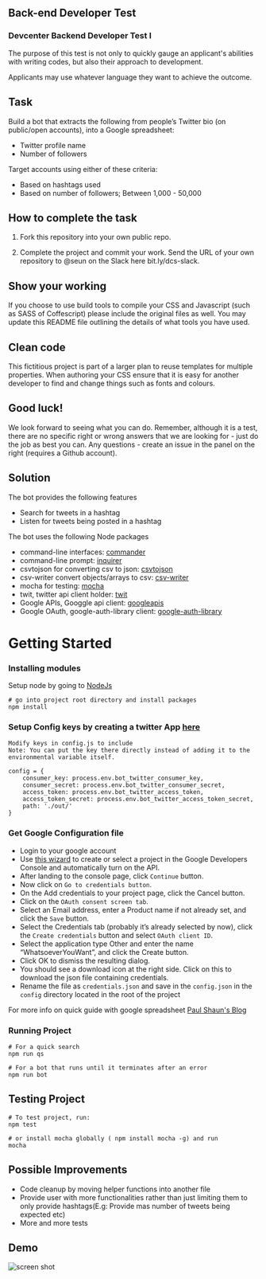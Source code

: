 ## Back-end Developer Test

### Devcenter Backend Developer Test I

The purpose of this test is not only to quickly gauge an applicant's abilities with writing codes, but also their approach to development.

Applicants may use whatever language they want to achieve the outcome.

## Task

Build a bot that extracts the following from people’s Twitter bio (on public/open accounts), into a Google spreadsheet:

* Twitter profile name 
* Number of followers

Target accounts using either of these criteria:
* Based on hashtags used
* Based on number of followers; Between 1,000 - 50,000

## How to complete the task

1. Fork this repository into your own public repo.

2. Complete the project and commit your work. Send the URL of your own repository to @seun on the Slack here bit.ly/dcs-slack.

## Show your working

If you choose to use build tools to compile your CSS and Javascript (such as SASS of Coffescript) please include the original files as well. You may update this README file outlining the details of what tools you have used.

## Clean code

This fictitious project is part of a larger plan to reuse templates for multiple properties. When authoring your CSS ensure that it is easy for another developer to find and change things such as fonts and colours.


## Good luck!

We look forward to seeing what you can do. Remember, although it is a test, there are no specific right or wrong answers that we are looking for - just do the job as best you can. Any questions - create an issue in the panel on the right (requires a Github account).

## Solution

The bot provides the following features
* Search for tweets in a hashtag
* Listen for tweets being posted in a hashtag

The bot uses the following Node packages
* command-line interfaces: [commander](https://github.com/tj/commander.js/)
* command-line prompt: [inquirer](https://github.com/SBoudrias/Inquirer.js#documentation)
* csvtojson for converting csv to json: [csvtojson](https://github.com/Keyang/node-csvtojson)
* csv-writer convert objects/arrays to csv: [csv-writer](https://github.com/ryu1kn/csv-writer)
* mocha for testing: [mocha](https://mochajs.org/)
* twit, twitter api client holder: [twit](https://github.com/ttezel/twit)
* Google APIs, Googgle api client: [googleapis](https://www.npmjs.com/package/googleapis)
* Google OAuth, google-auth-library client: [google-auth-library](https://www.npmjs.com/package/google-auth-library)

# Getting Started

### Installing modules
Setup node by going to [NodeJs](https://nodejs.org/en/)

```
# go into project root directory and install packages
npm install
```

### Setup Config keys by creating a twitter App [here](https://apps.twitter.com/)
```
Modify keys in config.js to include 
Note: You can put the key there directly instead of adding it to the environmental variable itself.

config = {
    consumer_key: process.env.bot_twitter_consumer_key,
    consumer_secret: process.env.bot_twitter_consumer_secret,
    access_token: process.env.bot_twitter_access_token,
    access_token_secret: process.env.bot_twitter_access_token_secret,
    path: './out/'
}
```

### Get Google Configuration file
* Login to your google account
* Use [this wizard](https://console.developers.google.com/start/api?id=sheets.googleapis.com) to create or select a project in the Google Developers Console and automatically turn on the API.
* After landing to the console page, click `Continue` button.
* Now click on `Go to credentials button`.
* On the Add credentials to your project page, click the Cancel button.
* Click on the `OAuth consent screen tab`.
* Select an Email address, enter a Product name if not already set, and click the `Save` button.
* Select the Credentials tab (probably it’s already selected by now), click the `Create credentials` button and select `OAuth client ID`.
* Select the application type Other and enter the name “WhatsoeverYouWant”, and click the Create button.
* Click OK to dismiss the resulting dialog.
* You should see a download icon at the right side. Click on this to download the json file containing credentials.
* Rename the file as `credentials.json` and save in the `config.json` in the `config` directory located in the root of the project

For more info on quick guide with google spreadsheet
[Paul Shaun's Blog](http://voidcanvas.com/node-js-googleapis-v4-spreadsheet/)

### Running Project
```
# For a quick search
npm run qs

# For a bot that runs until it terminates after an error
npm run bot
```

## Testing Project
```
# To test project, run:
npm test

# or install mocha globally ( npm install mocha -g) and run
mocha
```

## Possible Improvements
* Code cleanup by moving helper functions into another file
* Provide user with more functionalities rather than just limiting them to only provide hashtags(E.g: Provide mas number of tweets being expected etc)
* More and more tests

## Demo
![screen shot](https://user-images.githubusercontent.com/8668661/33088863-330b4250-ceef-11e7-9e9c-b4fd9ca299d8.gif)
